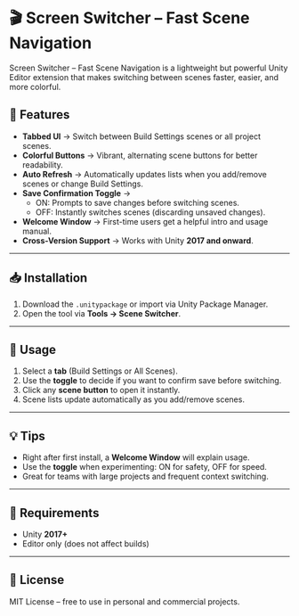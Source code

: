 # 🎬 Screen Switcher – Fast Scene Navigation

Screen Switcher – Fast Scene Navigation is a lightweight but powerful Unity Editor extension that makes switching between scenes faster, easier, and more colorful.

## 🚀 Features
- **Tabbed UI** → Switch between Build Settings scenes or all project scenes.
- **Colorful Buttons** → Vibrant, alternating scene buttons for better readability.
- **Auto Refresh** → Automatically updates lists when you add/remove scenes or change Build Settings.
- **Save Confirmation Toggle** → 
  - ON: Prompts to save changes before switching scenes.
  - OFF: Instantly switches scenes (discarding unsaved changes).
- **Welcome Window** → First-time users get a helpful intro and usage manual.
- **Cross-Version Support** → Works with Unity **2017 and onward**.

---

## 📥 Installation
1. Download the `.unitypackage` or import via Unity Package Manager.  
2. Open the tool via **Tools → Scene Switcher**.  

---

## 🎯 Usage
1. Select a **tab** (Build Settings or All Scenes).  
2. Use the **toggle** to decide if you want to confirm save before switching.  
3. Click any **scene button** to open it instantly.  
4. Scene lists update automatically as you add/remove scenes.  

---

## 💡 Tips
- Right after first install, a **Welcome Window** will explain usage.  
- Use the **toggle** when experimenting: ON for safety, OFF for speed.  
- Great for teams with large projects and frequent context switching.  

---

## 📌 Requirements
- Unity **2017+**  
- Editor only (does not affect builds)

---

## 📜 License
MIT License – free to use in personal and commercial projects.
